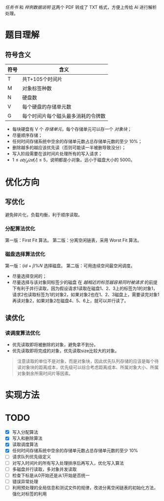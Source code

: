 *任务书* 和 *样例数据说明* 这两个 PDF 转成了 TXT 格式，方便上传给 AI 进行解析处理。

# 题目理解
## 符号含义
| 符号  | 含义                |
| --- | ----------------- |
| T   | 共T+105个时间片        |
| M   | 对象标签种数            |
| N   | 硬盘数               |
| V   | 每个硬盘的存储单元数        |
| G   | 每个时间片每个磁头最多消耗的令牌数 |

- 每块硬盘有 V 个 *存储单元*，每个存储单元可以存一个 *对象块*；
- 尽量顺序存储；
- 任何时间存储系统中空余的存储单元数占总存储单元数的至少 10%；
- 删除越多的越应该优先读（否则可能读一半被删导致没分）；
- 写入阶段需要在该时间片处理所有的写入请求；
- $1≤𝑜𝑏𝑗_𝑠𝑖𝑧𝑒[𝑖]≤5$，说明都是小对象。远小于磁盘大小的 5000。
# 优化方向
## 写优化
避免碎片化，负载均衡，利于顺序读取。
### 分配算法优化
第一版：First Fit 算法。
第二版：分离空闲链表，采用 Worst Fit 算法。
### 磁盘选择算法优化
第一版：$(id+j)\%N$ 选择磁盘。 
第二版：可用连续空间最空闲调度。
- 尽量选择空闲的；
- 尽量选择与该对象同标签少的磁盘
	在 *越相近的标签越容易同时被请求* 的前提下有利于并行读取，因为假设请求1读取在磁盘1、2、3上的标签为1的对象1，请求2也读取标签为1的对象2，如果对象2也在1、2、3磁盘上，需要读完对象1再读对象2，如果对象2在磁盘4、5、6上，就可以并行读了。
## 读优化
### 读调度算法优化
- 优先读取即将被删除的对象，避免拿不到分。
- 优先读取即将完成的对象，优先读取size比较大的对象。

> 注意读取的单位不是对象，而是对象块，因此优先队列存储的应该是每个待读对象块的距离成本，优先级可以综合考虑距离成本、所属对象大小、所属对象剩余所需时间片等因素。
# 实现方法

# TODO
- [x] 写入分配算法
- [x] 写入和删除算法
- [x] 读取调度算法
- [x] 任何时间存储系统中空余的存储单元数占总存储单元数的至少 10%
- [ ] 请求队列优先级定义
- [ ] 对写入时间片的所有写入处理排序后再写入，优化写入算法
- [ ] 多磁盘并行读取，多对象并发读取
- [ ] 检查下标是从0开始还是从1开始是否统一
- [ ] 错误异常处理
- [ ] 利用预处理的全局信息和测试文件的规律，改进分离空闲链表的初始化方法，强化对标签的利用